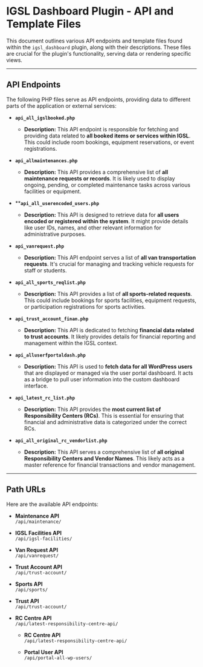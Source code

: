


# IGSL Dashboard Plugin - API and Template Files

This document outlines various API endpoints and template files found within the `igsl_dashboard` plugin, along with their descriptions. These files are crucial for the plugin's functionality, serving data or rendering specific views.

---

## API Endpoints

The following PHP files serve as API endpoints, providing data to different parts of the application or external services:

* **`api_all_igslbooked.php`**
    * **Description:** This API endpoint is responsible for fetching and providing data related to **all booked items or services within IGSL**. This could include room bookings, equipment reservations, or event registrations.

* **`api_allmaintenances.php`**
    * **Description:** This API provides a comprehensive list of **all maintenance requests or records**. It is likely used to display ongoing, pending, or completed maintenance tasks across various facilities or equipment.

* ****`api_all_userencoded_users.php`**
    * **Description:** This API is designed to retrieve data for **all users encoded or registered within the system**. It might provide details like user IDs, names, and other relevant information for administrative purposes.

* **`api_vanrequest.php`**
    * **Description:** This API endpoint serves a list of **all van transportation requests**. It's crucial for managing and tracking vehicle requests for staff or students.

* **`api_all_sports_reqlist.php`**
    * **Description:** This API provides a list of **all sports-related requests**. This could include bookings for sports facilities, equipment requests, or participation registrations for sports activities.

* **`api_trust_account_finan.php`**
    * **Description:** This API is dedicated to fetching **financial data related to trust accounts**. It likely provides details for financial reporting and management within the IGSL context.

* **`api_alluserfportaldash.php`**
    * **Description:** This API is used to **fetch data for all WordPress users** that are displayed or managed via the user portal dashboard. It acts as a bridge to pull user information into the custom dashboard interface.

* **`api_latest_rc_list.php`**
    * **Description:** This API provides the **most current list of Responsibility Centers (RCs)**. This is essential for ensuring that financial and administrative data is categorized under the correct RCs.

* **`api_all_original_rc_vendorlist.php`**
    * **Description:** This API serves a comprehensive list of **all original Responsibility Centers and Vendor Names**. This likely acts as a master reference for financial transactions and vendor management.

---


## Path URLs

Here are the available API endpoints:

- **Maintenance API**  
  `/api/maintenance/`

- **IGSL Facilities API**  
  `/api/igsl-facilities/`

- **Van Request API**  
  `/api/vanrequest/`

- **Trust Account API**  
  `/api/trust-account/`

- **Sports API**  
  `/api/sports/`

- **Trust API**  
  `/api/trust-account/`

- **RC Centre API**  
  `/api/latest-responsibility-centre-api/`

  - **RC Centre API**  
  `/api/latest-responsibility-centre-api/`

  - **Portal User API**  
  `/api/portal-all-wp-users/`

